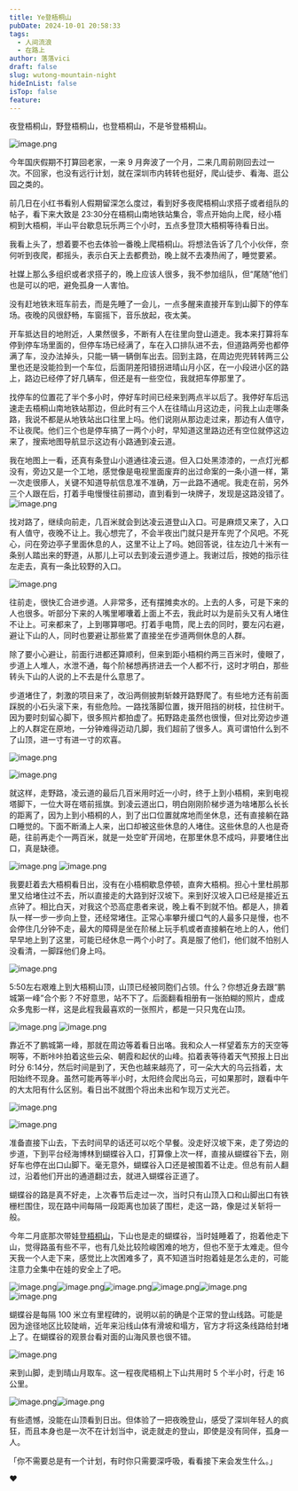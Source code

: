```yaml
---
title: Ye登梧桐山
pubDate: 2024-10-01 20:58:33
tags:
  - 人间流浪
  - 在路上
author: 落落vici
draft: false
slug: wutong-mountain-night
hideInList: false
isTop: false
feature:
---
```

夜登梧桐山，野登梧桐山，也登梧桐山，不是爷登梧桐山。

![image.png](https://img.hux.ink/image/2024/10/202410012242598.png)

今年国庆假期不打算回老家，一来 9 月奔波了一个月，二来几周前刚回去过一次。不回家，也没有远行计划，就在深圳市内转转也挺好，爬山徒步、看海、逛公园之类的。

前几日在小红书看别人假期留深怎么度过，看到好多夜爬梧桐山求搭子或者组队的帖子，看下来大致是 23:30分在梧桐山南地铁站集合，零点开始向上爬，经小梧桐到大梧桐，半山平台歇息玩乐两三个小时，五点多登顶大梧桐等待看日出。

我看上头了，想着要不也去体验一番晚上爬梧桐山。将想法告诉了几个小伙伴，奈何听到夜爬，都摇头，表示白天上去都费劲，晚上就不去凑热闹了，睡觉要紧。

社媒上那么多组织或者求搭子的，晚上应该人很多，我不参加组队，但“尾随”他们也是可以的吧，避免孤身一人害怕。

没有赶地铁末班车前去，而是先睡了一会儿，一点多醒来直接开车到山脚下的停车场。夜晚的风很舒畅，车窗摇下，音乐放起，夜太美。

开车抵达目的地附近，人果然很多，不断有人在往里向登山道走。我本来打算将车停到停车场里面的，但停车场已经满了，车在入口排队进不去，但道路两旁也都停满了车，没办法掉头，只能一辆一辆倒车出去。回到主路，在周边兜兜转转两三公里也还是没能捡到一个车位，后面阴差阳错拐进晴山月小区，在一小段进小区的路上，路边已经停了好几辆车，但还是有一些空位，我就把车停那里了。

找停车的位置花了半个多小时，停好车时间已经来到两点半以后了。我停好车后迅速走去梧桐山南地铁站那边，但此时有三个人在往晴山月这边走，问我上山走哪条路，我说不都是从地铁站出口往里上吗。他们说刚从那边走过来，那边有人值守，不让夜爬。他们三个也是停车搞了一两个小时，早知道这里路边还有空位就停这边来了，搜索地图导航显示这边有小路通到凌云道。

我在地图上一看，还真有条登山小道通往凌云道。但入口处黑漆漆的，一点灯光都没有，旁边又是一个工地，感觉像是电视里面废弃的出过命案的一条小道一样，第一次走很瘆人，关键不知道导航信息准不准确，万一此路不通呢。我走在前，另外三个人跟在后，打着手电慢慢往前挪动，直到看到一块牌子，发现是这路没错了。
![image.png](https://img.hux.ink/image/2024/10/202410012140787.png)

找对路了，继续向前走，几百米就会到达凌云道登山入口。可是麻烦又来了，入口有人值守，夜晚不让上。我心想完了，不会半夜出门就只是开车兜了个风吧。不死心，问在旁边亭子里面休息的人，这里不让上了吗。她回答说，往左边几十米有一条别人踏出来的野道，从那儿上可以去到凌云道步道上。我谢过后，按她的指示往左走去，真有一条比较野的入口。

![image.png](https://img.hux.ink/image/2024/10/202410012147765.png)

往前走，很快汇合进步道。人非常多，还有摆摊卖水的。上去的人多，可是下来的人也很多。听部分下来的人嘴里嘟囔着上面上不去，我此时以为是前头又有人堵住不让上。可来都来了，上到哪算哪吧。打着手电筒，爬上去的同时，要左闪右避，避让下山的人，同时也要避让那些累了直接坐在步道两侧休息的人群。

除了要小心避让，前面行进都还算顺利，但来到距小梧桐约两三百米时，傻眼了，步道上人堆人，水泄不通，每个阶梯想再挤进去一个人都不行，这时才明白，那些转头下山的人说的上不去是什么意思了。

步道堵住了，刺激的项目来了，改沿两侧披荆斩棘开路野爬了。有些地方还有前面踩脱的小石头滚下来，有些危险。一路找落脚位置，拨开阻挡的树枝，拉住树干。因为要时刻留心脚下，很多照片都拍虚了。拓野路走虽然也很慢，但对比旁边步道上的人群定在原地，一分钟难得迈动几脚，我们超前了很多人。真可谓怕什么到不了山顶，进一寸有进一寸的欢喜。

![image.png](https://img.hux.ink/image/2024/10/202410012157970.png)

![image.png](https://img.hux.ink/image/2024/10/202410012158870.png)

就这样，走野路，凌云道的最后几百米用时近一小时，终于上到小梧桐，来到电视塔脚下，一位大哥在塔前摇旗。到凌云道出口，明白刚刚阶梯步道为啥堵那么长长的距离了，因为上到小梧桐的人，到了出口位置就席地而坐休息，还有直接躺在路口睡觉的。下面不断涌上人来，出口却被这些休息的人堵住。这些休息的人也是奇葩，往前再走个一两百米，就是一处空旷开阔地，在那里休息不成吗，非要堵住出口，真是缺德。

![image.png](https://img.hux.ink/image/2024/10/202410012207635.png)
![image.png](https://img.hux.ink/image/2024/10/202410012213915.png)

我要赶着去大梧桐看日出，没有在小梧桐歇息停顿，直奔大梧桐。担心十里杜鹃那里又给堵住过不去，所以直接走的大路到好汉坡下。来到好汉坡入口已经是接近五点钟了。相比白天，对我这个恐高症患者来说，晚上看不到就不怕。都是人，排着队一样一步一步向上登，还经常堵住。正常心率攀升缓口气的人最多只是慢，也不会停住几分钟不走，最大的障碍是坐在阶梯上玩手机或者直接躺在地上的人，他们早早地上到了这里，可能已经休息一两个小时了。真是服了他们，他们就不怕别人没看清，一脚踩他们身上吗。

![image.png](https://img.hux.ink/image/2024/10/202410012225062.png)

5:50左右艰难上到大梧桐山顶，山顶已经被同胞们占领。什么？你想近身去跟“鹏城第一峰”合个影？不好意思，站不下了。后面翻看相册有一张拍糊的照片，虚成众多鬼影一样，这是此程我最喜欢的一张照片，都是一只只鬼在山顶。

![image.png](https://img.hux.ink/image/2024/10/202410012227434.png)
![image.png](https://img.hux.ink/image/2024/10/202410012229357.png)

靠近不了鹏城第一峰，那就在周边等着看日出咯。我和众人一样望着东方的天空等啊等，不断咔咔拍着这些云朵、朝霞和起伏的山峰。掐着表等待着天气预报上日出时分 6:14分，然后时间是到了，天色也越来越亮了，可一朵大大的乌云挡着，太阳始终不现身。虽然可能再等半小时，太阳终会爬出乌云，可如果那时，跟看中午的大太阳有什么区别。看日出不就图个将出未出和乍现万丈光芒。

![image.png](https://img.hux.ink/image/2024/10/202410012231465.png)

![image.png](https://img.hux.ink/image/2024/10/202410012232117.png)

准备直接下山去，下去时间早的话还可以吃个早餐。没走好汉坡下来，走了旁边的步道，下到平台经海博林到蝴蝶谷入口，打算像上次一样，直接从蝴蝶谷下去，刚好车也停在出口山脚下。毫无意外，蝴蝶谷入口还是被围着不让走。但总有前人翻过，沿着他们开出的通道翻过去，就进入蝴蝶谷正道了。

蝴蝶谷的路是真不好走，上次春节后走过一次，当时只有山顶入口和山脚出口有铁栅栏围住，现在路中间每隔一段距离也加装了围栏，走这一路，像是过关斩将一般。

今年二月底那次带娃[登梧桐山](https://hux.ink/posts/wutong-mountain/)，下山也是走的蝴蝶谷，当时娃睡着了，抱着他走下山，觉得路虽有些不平，也有几处比较险峻困难的地方，但也不至于太难走。但今天我一个人走下来，感觉比上次困难多了，真不知道当时抱着娃是怎么走的，可能注意力全集中在娃的安全上了吧。

![image.png](https://img.hux.ink/image/2024/10/202410012243880.png)![image.png](https://img.hux.ink/image/2024/10/202410012251144.png)![image.png](https://img.hux.ink/image/2024/10/202410012252399.png)![image.png](https://img.hux.ink/image/2024/10/202410012252048.png)![image.png](https://img.hux.ink/image/2024/10/202410012253903.png)![image.png](https://img.hux.ink/image/2024/10/202410012253806.png)

蝴蝶谷是每隔 100 米立有里程碑的，说明以前的确是个正常的登山线路。可能是因为途径地区比较陡峭，近年来沿线山体有滑坡和塌方，官方才将这条线路给封堵上了。在蝴蝶谷的观景台看对面的山海风景也很不错。

![image.png](https://img.hux.ink/image/2024/10/202410012257613.png)

来到山脚，走到晴山月取车。这一程夜爬梧桐上下山共用时 5 个半小时，行走 16 公里。

![image.png](https://img.hux.ink/image/2024/10/202410012301075.png)![image.png](https://img.hux.ink/image/2024/10/202410012301732.png)

有些遗憾，没能在山顶看到日出。但体验了一把夜晚登山，感受了深圳年轻人的疯狂，而且本身也是一次不在计划当中，说走就走的登山，即使是没有同伴，孤身一人。

「你不需要总是有一个计划，有时你只需要深呼吸，看看接下来会发生什么。」

❤